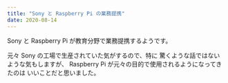 ```yaml
---
title: "Sony と Raspberry Pi の業務提携"
date: 2020-08-14
---
```


Sony と Raspberry Pi が教育分野で業務提携するようです。

元々 Sony の工場で生産されていた気がするので、特に
驚くような話ではないような気もしますが、
Raspberry Pi が元々の目的で使用されるようになってきたのは
いいことだと思いました。

